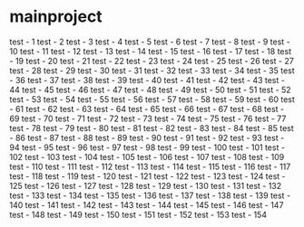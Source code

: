 mainproject
===========

test - 1
test - 2
test - 3
test - 4
test - 5
test - 6
test - 7
test - 8
test - 9
test - 10
test - 11
test - 12
test - 13
test - 14
test - 15
test - 16
test - 17
test - 18
test - 19
test - 20
test - 21
test - 22
test - 23
test - 24
test - 25
test - 26
test - 27
test - 28
test - 29
test - 30
test - 31
test - 32
test - 33
test - 34
test - 35
test - 36
test - 37
test - 38
test - 39
test - 40
test - 41
test - 42
test - 43
test - 44
test - 45
test - 46
test - 47
test - 48
test - 49
test - 50
test - 51
test - 52
test - 53
test - 54
test - 55
test - 56
test - 57
test - 58
test - 59
test - 60
test - 61
test - 62
test - 63
test - 64
test - 65
test - 66
test - 67
test - 68
test - 69
test - 70
test - 71
test - 72
test - 73
test - 74
test - 75
test - 76
test - 77
test - 78
test - 79
test - 80
test - 81
test - 82
test - 83
test - 84
test - 85
test - 86
test - 87
test - 88
test - 89
test - 90
test - 91
test - 92
test - 93
test - 94
test - 95
test - 96
test - 97
test - 98
test - 99
test - 100
test - 101
test - 102
test - 103
test - 104
test - 105
test - 106
test - 107
test - 108
test - 109
test - 110
test - 111
test - 112
test - 113
test - 114
test - 115
test - 116
test - 117
test - 118
test - 119
test - 120
test - 121
test - 122
test - 123
test - 124
test - 125
test - 126
test - 127
test - 128
test - 129
test - 130
test - 131
test - 132
test - 133
test - 134
test - 135
test - 136
test - 137
test - 138
test - 139
test - 140
test - 141
test - 142
test - 143
test - 144
test - 145
test - 146
test - 147
test - 148
test - 149
test - 150
test - 151
test - 152
test - 153
test - 154
